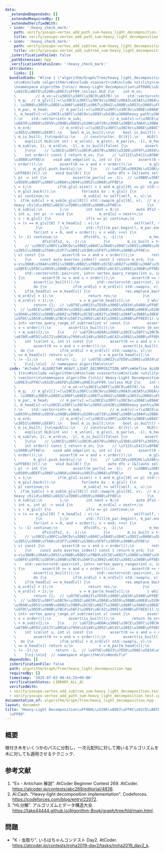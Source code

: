 ```yaml
---
data:
  _extendedDependsOn: []
  _extendedRequiredBy: []
  _extendedVerifiedWith:
  - icon: ':heavy_check_mark:'
    path: verify/yosupo-vertex_add_path_sum-heavy_light_decomposition.test.cpp
    title: verify/yosupo-vertex_add_path_sum-heavy_light_decomposition.test.cpp
  - icon: ':heavy_check_mark:'
    path: verify/yosupo-vertex_add_subtree_sum-heavy_light_decomposition.test.cpp
    title: verify/yosupo-vertex_add_subtree_sum-heavy_light_decomposition.test.cpp
  _isVerificationFailed: false
  _pathExtension: hpp
  _verificationStatusIcon: ':heavy_check_mark:'
  attributes:
    links: []
  bundledCode: "#line 1 \"algorithm/Graph/Tree/heavy_light_decomposition.hpp\"\n\n\
    \n\n#include <algorithm>\n#include <cassert>\n#include <utility>\n#include <vector>\n\
    \nnamespace algorithm {\n\n// Heavy-Light Decomposition\uFF08HL\u5206\u89E3\uFF0C\
    \u91CD\u8EFD\u5206\u89E3\uFF09.\nclass HLD {\n    int m_vn;                  \
    \         // m_vn:=(\u30CE\u30FC\u30C9\u6570).\n    std::vector<std::vector<int>>\
    \ m_g;  // m_g[v][]:=(\u30CE\u30FC\u30C9v\u306E\u96A3\u63A5\u30EA\u30B9\u30C8\
    ). \u30B0\u30E9\u30D5\u306F\u68EE\u3067\u3042\u308B\u3053\u3068\uFF0E\n    std::vector<int>\
    \ m_par, m_head;     // m_par[v]:=(\u30CE\u30FC\u30C9v\u306E\u89AA\u756A\u53F7\
    ), m_head[v]:=(\u30CE\u30FC\u30C9v\u3092\u542B\u3080heavy path\u306E\u7AEF\u70B9\
    ).\n    std::vector<int> m_sub;             // m_sub[v]:=(\u30CE\u30FC\u30C9v\u3092\
    \u6839\u3068\u3059\u308B\u90E8\u5206\u6728\u306E\u30B5\u30A4\u30BA).\n    std::vector<int>\
    \ m_ord;             // m_ord[v]:=(\u30CE\u30FC\u30C9v\u306E\u884C\u304D\u304B\
    \u3051\u9806\u5E8F).\n    bool m_is_built;\n\n    bool is_built() const { return\
    \ m_is_built; }\n\npublic:\n    // constructor. O(|V|).\n    HLD() : HLD(0) {}\n\
    \    explicit HLD(int vn) : m_vn(vn), m_g(vn), m_par(vn, -1), m_head(vn, -1),\
    \ m_sub(vn, 1), m_ord(vn, -1), m_is_built(false) {\n        assert(vn >= 0);\n\
    \    }\n\n    // \u30CE\u30FC\u30C9\u6570\u3092\u53D6\u5F97\u3059\u308B\uFF0E\n\
    \    int order() const { return m_vn; }\n    // \u7121\u5411\u8FBA\u3092\u5F35\
    \u308B\uFF0E\n    void add_edge(int u, int v) {\n        assert(0 <= u and u <\
    \ order());\n        assert(0 <= v and v < order());\n        m_g[u].push_back(v);\n\
    \        m_g[v].push_back(u);\n    }\n    // \u6728\u3092HL\u5206\u89E3\u3059\u308B\
    \uFF0EO(|V|).\n    void build() {\n        auto dfs = [&](auto self, int u, int\
    \ p) -> int {\n            assert(m_par[u] == -1);  // \u30B0\u30E9\u30D5\u306B\
    \u9589\u8DEF\u306F\u306A\u3044\u3053\u3068\uFF0E\n            m_par[u] = p, m_sub[u]\
    \ = 1;\n            if(m_g[u].size() > 1 and m_g[u][0] == p) std::swap(m_g[u][0],\
    \ m_g[u].back());\n            for(auto &v : m_g[u]) {\n                if(v ==\
    \ p) continue;\n                m_sub[u] += self(self, v, u);\n              \
    \  if(m_sub[v] > m_sub[m_g[u][0]]) std::swap(m_g[u][0], v);  // m_g[u][0]\u306B\
    heavy child\u3092\u683C\u7D0D\u3059\u308B\uFF0E\n            }\n            return\
    \ m_sub[u];\n        };\n        int next = 0;\n        auto dfs2 = [&](auto self,\
    \ int u, int p) -> void {\n            m_ord[u] = next++;\n            for(auto\
    \ v : m_g[u]) {\n                if(v == p) continue;\n                m_head[v]\
    \ = (v == m_g[u][0] ? m_head[u] : v);\n                self(self, v, u);\n   \
    \         }\n        };\n        std::fill(m_par.begin(), m_par.end(), -1);\n\
    \        for(int v = 0, end = order(); v < end; ++v) {\n            if(m_par[v]\
    \ != -1) continue;\n            dfs(dfs, v, -1);\n            m_head[v] = v;\n\
    \            dfs2(dfs2, v, -1);\n        }\n        m_is_built = true;\n    }\n\
    \    // \u30CE\u30FC\u30C9v\u306E\u884C\u304D\u304C\u3051\u9806\u5E8F\u306B\u304A\
    \u3051\u308B\u756A\u53F7\u3092\u53D6\u5F97\u3059\u308B\uFF0E\n    int vertex_index(int\
    \ v) const {\n        assert(0 <= v and v < order());\n        return m_ord[v];\n\
    \    }\n    const auto &vertex_index() const { return m_ord; }\n    // \u30D1\u30B9\
    u-v\u306B\u304A\u3051\u308B\u9802\u70B9\u5C5E\u6027\u306E\u30AF\u30A8\u30EA\u306B\
    \u5BFE\u5FDC\u3059\u308B\u7BC4\u56F2\u3092\u6C42\u3081\u308B\uFF0EO(log|V|).\n\
    \    std::vector<std::pair<int, int>> vertex_query_ranges(int u, int v) const\
    \ {\n        assert(0 <= u and u < order());\n        assert(0 <= v and v < order());\n\
    \        assert(is_built());\n        std::vector<std::pair<int, int>> res;\n\
    \        do {\n            if(m_ord[u] > m_ord[v]) std::swap(u, v);\n        \
    \    if(m_head[u] == m_head[v]) {\n                res.emplace_back(m_ord[u],\
    \ m_ord[v] + 1);\n                return res;\n            }\n            res.emplace_back(m_ord[m_head[v]],\
    \ m_ord[v] + 1);\n            v = m_par[m_head[v]];\n        } while(v != -1);\n\
    \        return {};  // \u975E\u9023\u7D50\u306E\u5834\u5408\uFF0E\n    }\n  \
    \  // \u30CE\u30FC\u30C9v\u3092\u6839\u3068\u3059\u308B\u90E8\u5206\u6728\u306B\
    \u304A\u3051\u308B\u9802\u70B9\u5C5E\u6027\u306E\u30AF\u30A8\u30EA\u306B\u5BFE\
    \u5FDC\u3059\u308B\u7BC4\u56F2\u3092\u6C42\u3081\u308B\uFF0EO(1).\n    std::pair<int,\
    \ int> vertex_query_range_of_subtree(int v) const {\n        assert(0 <= v and\
    \ v < order());\n        assert(is_built());\n        return {m_ord[v], m_ord[v]\
    \ + m_sub[v]};\n    }\n    // \u6728\u4E0A\u306E\u30CE\u30FC\u30C9u\u3068v\u306E\
    \u6700\u8FD1\u5171\u901A\u7956\u5148\u3092\u6C42\u3081\u308B\uFF0EO(log|V|).\n\
    \    int lca(int u, int v) const {\n        assert(0 <= u and u < order());\n\
    \        assert(0 <= v and v < order());\n        assert(is_built());\n      \
    \  do {\n            if(m_ord[u] > m_ord[v]) std::swap(u, v);\n            if(m_head[u]\
    \ == m_head[v]) return u;\n            v = m_par[m_head[v]];\n        } while(v\
    \ != -1);\n        return -1;  // \u975E\u9023\u7D50\u306E\u5834\u5408\uFF0E\n\
    \    }\n};\n\n}  // namespace algorithm\n\n\n"
  code: "#ifndef ALGORITHM_HEAVY_LIGHT_DECOMPOSITION_HPP\n#define ALGORITHM_HEAVY_LIGHT_DECOMPOSITION_HPP\
    \ 1\n\n#include <algorithm>\n#include <cassert>\n#include <utility>\n#include\
    \ <vector>\n\nnamespace algorithm {\n\n// Heavy-Light Decomposition\uFF08HL\u5206\
    \u89E3\uFF0C\u91CD\u8EFD\u5206\u89E3\uFF09.\nclass HLD {\n    int m_vn;      \
    \                     // m_vn:=(\u30CE\u30FC\u30C9\u6570).\n    std::vector<std::vector<int>>\
    \ m_g;  // m_g[v][]:=(\u30CE\u30FC\u30C9v\u306E\u96A3\u63A5\u30EA\u30B9\u30C8\
    ). \u30B0\u30E9\u30D5\u306F\u68EE\u3067\u3042\u308B\u3053\u3068\uFF0E\n    std::vector<int>\
    \ m_par, m_head;     // m_par[v]:=(\u30CE\u30FC\u30C9v\u306E\u89AA\u756A\u53F7\
    ), m_head[v]:=(\u30CE\u30FC\u30C9v\u3092\u542B\u3080heavy path\u306E\u7AEF\u70B9\
    ).\n    std::vector<int> m_sub;             // m_sub[v]:=(\u30CE\u30FC\u30C9v\u3092\
    \u6839\u3068\u3059\u308B\u90E8\u5206\u6728\u306E\u30B5\u30A4\u30BA).\n    std::vector<int>\
    \ m_ord;             // m_ord[v]:=(\u30CE\u30FC\u30C9v\u306E\u884C\u304D\u304B\
    \u3051\u9806\u5E8F).\n    bool m_is_built;\n\n    bool is_built() const { return\
    \ m_is_built; }\n\npublic:\n    // constructor. O(|V|).\n    HLD() : HLD(0) {}\n\
    \    explicit HLD(int vn) : m_vn(vn), m_g(vn), m_par(vn, -1), m_head(vn, -1),\
    \ m_sub(vn, 1), m_ord(vn, -1), m_is_built(false) {\n        assert(vn >= 0);\n\
    \    }\n\n    // \u30CE\u30FC\u30C9\u6570\u3092\u53D6\u5F97\u3059\u308B\uFF0E\n\
    \    int order() const { return m_vn; }\n    // \u7121\u5411\u8FBA\u3092\u5F35\
    \u308B\uFF0E\n    void add_edge(int u, int v) {\n        assert(0 <= u and u <\
    \ order());\n        assert(0 <= v and v < order());\n        m_g[u].push_back(v);\n\
    \        m_g[v].push_back(u);\n    }\n    // \u6728\u3092HL\u5206\u89E3\u3059\u308B\
    \uFF0EO(|V|).\n    void build() {\n        auto dfs = [&](auto self, int u, int\
    \ p) -> int {\n            assert(m_par[u] == -1);  // \u30B0\u30E9\u30D5\u306B\
    \u9589\u8DEF\u306F\u306A\u3044\u3053\u3068\uFF0E\n            m_par[u] = p, m_sub[u]\
    \ = 1;\n            if(m_g[u].size() > 1 and m_g[u][0] == p) std::swap(m_g[u][0],\
    \ m_g[u].back());\n            for(auto &v : m_g[u]) {\n                if(v ==\
    \ p) continue;\n                m_sub[u] += self(self, v, u);\n              \
    \  if(m_sub[v] > m_sub[m_g[u][0]]) std::swap(m_g[u][0], v);  // m_g[u][0]\u306B\
    heavy child\u3092\u683C\u7D0D\u3059\u308B\uFF0E\n            }\n            return\
    \ m_sub[u];\n        };\n        int next = 0;\n        auto dfs2 = [&](auto self,\
    \ int u, int p) -> void {\n            m_ord[u] = next++;\n            for(auto\
    \ v : m_g[u]) {\n                if(v == p) continue;\n                m_head[v]\
    \ = (v == m_g[u][0] ? m_head[u] : v);\n                self(self, v, u);\n   \
    \         }\n        };\n        std::fill(m_par.begin(), m_par.end(), -1);\n\
    \        for(int v = 0, end = order(); v < end; ++v) {\n            if(m_par[v]\
    \ != -1) continue;\n            dfs(dfs, v, -1);\n            m_head[v] = v;\n\
    \            dfs2(dfs2, v, -1);\n        }\n        m_is_built = true;\n    }\n\
    \    // \u30CE\u30FC\u30C9v\u306E\u884C\u304D\u304C\u3051\u9806\u5E8F\u306B\u304A\
    \u3051\u308B\u756A\u53F7\u3092\u53D6\u5F97\u3059\u308B\uFF0E\n    int vertex_index(int\
    \ v) const {\n        assert(0 <= v and v < order());\n        return m_ord[v];\n\
    \    }\n    const auto &vertex_index() const { return m_ord; }\n    // \u30D1\u30B9\
    u-v\u306B\u304A\u3051\u308B\u9802\u70B9\u5C5E\u6027\u306E\u30AF\u30A8\u30EA\u306B\
    \u5BFE\u5FDC\u3059\u308B\u7BC4\u56F2\u3092\u6C42\u3081\u308B\uFF0EO(log|V|).\n\
    \    std::vector<std::pair<int, int>> vertex_query_ranges(int u, int v) const\
    \ {\n        assert(0 <= u and u < order());\n        assert(0 <= v and v < order());\n\
    \        assert(is_built());\n        std::vector<std::pair<int, int>> res;\n\
    \        do {\n            if(m_ord[u] > m_ord[v]) std::swap(u, v);\n        \
    \    if(m_head[u] == m_head[v]) {\n                res.emplace_back(m_ord[u],\
    \ m_ord[v] + 1);\n                return res;\n            }\n            res.emplace_back(m_ord[m_head[v]],\
    \ m_ord[v] + 1);\n            v = m_par[m_head[v]];\n        } while(v != -1);\n\
    \        return {};  // \u975E\u9023\u7D50\u306E\u5834\u5408\uFF0E\n    }\n  \
    \  // \u30CE\u30FC\u30C9v\u3092\u6839\u3068\u3059\u308B\u90E8\u5206\u6728\u306B\
    \u304A\u3051\u308B\u9802\u70B9\u5C5E\u6027\u306E\u30AF\u30A8\u30EA\u306B\u5BFE\
    \u5FDC\u3059\u308B\u7BC4\u56F2\u3092\u6C42\u3081\u308B\uFF0EO(1).\n    std::pair<int,\
    \ int> vertex_query_range_of_subtree(int v) const {\n        assert(0 <= v and\
    \ v < order());\n        assert(is_built());\n        return {m_ord[v], m_ord[v]\
    \ + m_sub[v]};\n    }\n    // \u6728\u4E0A\u306E\u30CE\u30FC\u30C9u\u3068v\u306E\
    \u6700\u8FD1\u5171\u901A\u7956\u5148\u3092\u6C42\u3081\u308B\uFF0EO(log|V|).\n\
    \    int lca(int u, int v) const {\n        assert(0 <= u and u < order());\n\
    \        assert(0 <= v and v < order());\n        assert(is_built());\n      \
    \  do {\n            if(m_ord[u] > m_ord[v]) std::swap(u, v);\n            if(m_head[u]\
    \ == m_head[v]) return u;\n            v = m_par[m_head[v]];\n        } while(v\
    \ != -1);\n        return -1;  // \u975E\u9023\u7D50\u306E\u5834\u5408\uFF0E\n\
    \    }\n};\n\n}  // namespace algorithm\n\n#endif\n"
  dependsOn: []
  isVerificationFile: false
  path: algorithm/Graph/Tree/heavy_light_decomposition.hpp
  requiredBy: []
  timestamp: '2025-07-03 00:41:25+09:00'
  verificationStatus: LIBRARY_ALL_AC
  verifiedWith:
  - verify/yosupo-vertex_add_subtree_sum-heavy_light_decomposition.test.cpp
  - verify/yosupo-vertex_add_path_sum-heavy_light_decomposition.test.cpp
documentation_of: algorithm/Graph/Tree/heavy_light_decomposition.hpp
layout: document
title: "Heavy-Light Decomposition\uFF08HL\u5206\u89E3\uFF0C\u91CD\u8EFD\u5206\u89E3\
  \uFF09"
---
```



## 概要

根付き木をいくつかのパスに分割し，一次元配列に対して用いるアルゴリズムを木に対しても適用させるテクニック．


## 参考文献

1. "Ex - Antichain 解説". AtCoder Beginner Contest 269. AtCoder. <https://atcoder.jp/contests/abc269/editorial/4838>.
1. AI.Cash. "Heavy-light decomposition implementation". Codeforces. <https://codeforces.com/blog/entry/22072>.
1. "HL分解". アルゴリズムとデータ構造大全. <https://take44444.github.io/Algorithm-Book/graph/tree/hld/main.html>.


## 問題

- "K - 虫取り". いろはちゃんコンテスト Day2. AtCoder. <https://atcoder.jp/contests/iroha2019-day2/tasks/iroha2019_day2_k>.
